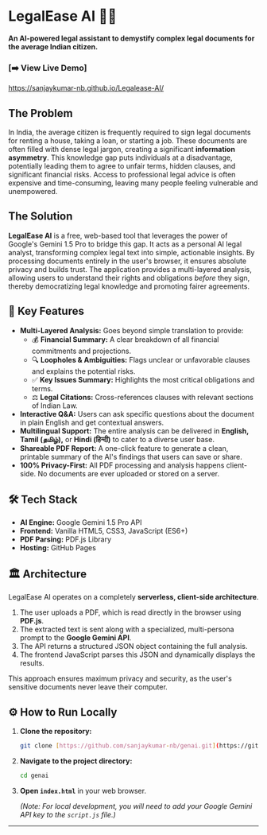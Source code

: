 # LegalEase AI 📜✨

**An AI-powered legal assistant to demystify complex legal documents for the average Indian citizen.**


### [➡️ View Live Demo]
https://sanjaykumar-nb.github.io/Legalease-AI/

## The Problem

In India, the average citizen is frequently required to sign legal documents for renting a house, taking a loan, or starting a job. These documents are often filled with dense legal jargon, creating a significant **information asymmetry**. This knowledge gap puts individuals at a disadvantage, potentially leading them to agree to unfair terms, hidden clauses, and significant financial risks. Access to professional legal advice is often expensive and time-consuming, leaving many people feeling vulnerable and unempowered.

## The Solution

**LegalEase AI** is a free, web-based tool that leverages the power of Google's Gemini 1.5 Pro to bridge this gap. It acts as a personal AI legal analyst, transforming complex legal text into simple, actionable insights. By processing documents entirely in the user's browser, it ensures absolute privacy and builds trust. The application provides a multi-layered analysis, allowing users to understand their rights and obligations *before* they sign, thereby democratizing legal knowledge and promoting fairer agreements.

## 🚀 Key Features

* **Multi-Layered Analysis:** Goes beyond simple translation to provide:
    * 💰 **Financial Summary:** A clear breakdown of all financial commitments and projections.
    * 🔍 **Loopholes & Ambiguities:** Flags unclear or unfavorable clauses and explains the potential risks.
    * ✅ **Key Issues Summary:** Highlights the most critical obligations and terms.
    * ⚖️ **Legal Citations:** Cross-references clauses with relevant sections of Indian Law.
* **Interactive Q&A:** Users can ask specific questions about the document in plain English and get contextual answers.
* **Multilingual Support:** The entire analysis can be delivered in **English, Tamil (தமிழ்),** or **Hindi (हिन्दी)** to cater to a diverse user base.
* **Shareable PDF Report:** A one-click feature to generate a clean, printable summary of the AI's findings that users can save or share.
* **100% Privacy-First:** All PDF processing and analysis happens client-side. No documents are ever uploaded or stored on a server.

## 🛠️ Tech Stack

* **AI Engine:** Google Gemini 1.5 Pro API
* **Frontend:** Vanilla HTML5, CSS3, JavaScript (ES6+)
* **PDF Parsing:** PDF.js Library
* **Hosting:** GitHub Pages

## 🏛️ Architecture

LegalEase AI operates on a completely **serverless, client-side architecture**.

1.  The user uploads a PDF, which is read directly in the browser using **PDF.js**.
2.  The extracted text is sent along with a specialized, multi-persona prompt to the **Google Gemini API**.
3.  The API returns a structured JSON object containing the full analysis.
4.  The frontend JavaScript parses this JSON and dynamically displays the results.

This approach ensures maximum privacy and security, as the user's sensitive documents never leave their computer.

## ⚙️ How to Run Locally

1.  **Clone the repository:**
    ```bash
    git clone [https://github.com/sanjaykumar-nb/genai.git](https://github.com/sanjaykumar-nb/genai.git)
    ```
2.  **Navigate to the project directory:**
    ```bash
    cd genai
    ```
3.  **Open `index.html`** in your web browser.

    *(Note: For local development, you will need to add your Google Gemini API key to the `script.js` file.)*

---
